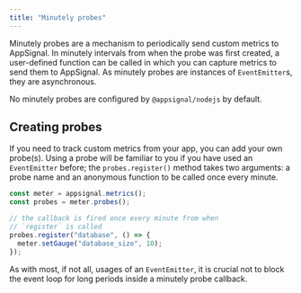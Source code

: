 ```yaml
---
title: "Minutely probes"
---
```


Minutely probes are a mechanism to periodically send custom metrics to AppSignal. In minutely intervals from when the probe was first created, a user-defined function can be called in which you can capture metrics to send them to AppSignal. As minutely probes are instances of `EventEmitter`s, they are asynchronous.

No minutely probes are configured by `@appsignal/nodejs` by default.

## Creating probes

If you need to track custom metrics from your app, you can add your own probe(s). Using a probe will be familiar to you if you have used an `EventEmitter` before; the `probes.register()` method takes two arguments: a probe name and an anonymous function to be called once every minute.

```js
const meter = appsignal.metrics();
const probes = meter.probes();

// the callback is fired once every minute from when
// `register` is called
probes.register("database", () => {
  meter.setGauge("database_size", 10);
});
```

As with most, if not all, usages of an `EventEmitter`, it is crucial not to block the event loop for long periods inside a minutely probe callback.
